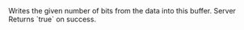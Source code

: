 <function name="WriteBits" parent="bf_write" type="classfunc">
	<description>
		Writes the given number of bits from the data into this buffer.  
	</description>
	<realm>Server</realm>
	<args>
		<arg name="data" type="string"></arg>
		<arg name="bits" type="number"></arg>
	</args>
	<rets>
		<ret name="success" type="boolean">Returns `true` on success.</ret>
	</rets>
</function>